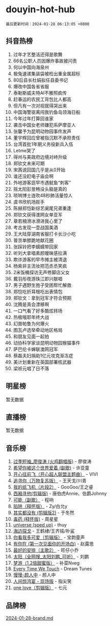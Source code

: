 # douyin-hot-hub

`最后更新时间：2024-01-28 06:13:05 +0800`

## 抖音热榜

1. 过年才艺整活还得是歌舞
1. 66名公职人员因爆炸事故被问责
1. 何以中国向海泉州
1. 极兔速递集装袋被检出重金属超标
1. 80后县长杜娟拟任县委书记
1. 爆改中国各省省服
1. 泰勒斯威夫特AI不雅照疯传
1. 赶春运的农民工背包比人都高
1. 但凡有一次对视就得哭出来
1. 中国海警驱离闯我钓鱼岛领海日船
1. 今年过年打算回谁家
1. 袭击中国女老师嫌犯系萨摩亚人
1. 张馨予为昆明动物园事件发声
1. 董宇辉回应曾被指沉默不承担责任
1. 台湾首批1年期义务役新兵入伍
1. Letme哭了
1. 得州与美政府边境对峙升级
1. 郑钦文未来可期
1. 宋茜说回国几乎是从0开始
1. 谁还没赶电子庙会啊
1. 外地游客逛早市遇鱿鱼“刺客”
1. 摇太阳彭昱畅没头脑是真的
1. 唢呐博士连吹48秒肺活量惊人
1. 虞书欣机场抠手
1. 陈赫郑恺新综艺阑尾兄弟重逢
1. 郑钦文获得澳网女单亚军
1. 章若楠滑冰滑进我心里了
1. 考古发现一壶战国美酒
1. 王大陆穿湖南省服打卡长沙小吃
1. 普京单膝跪地献花圈
1. 张踩铃把李蠕蠕带回家
1. 听刘大拿唱素颜暧昧感拉满
1. 欺诈游客的早市摊主被清退
1. 杨紫非主流妆把范丞丞笑疯
1. 2米饭桶探访无声修脚店父女
1. 戴羽彤夜游珠江即兴献唱
1. 男子遇野生狍子受困帮忙解救
1. 郑恺吃折耳根吃出表情包
1. 郑钦文：拿到冠军才符合预期
1. 沈腾是真会漂移啊
1. 一口气看了好多酷炫转场
1. 热极哦耶年终大战
1. 幻兽帕鲁为何爆火
1. 图瓦卢选举牵动地区格局
1. 和朋友见面一起拍
1. 动协科学家谈昆明动物园猴猫事件
1. 萨巴伦卡蝉联澳网冠军
1. 蔡磊夫妇捐助1亿元攻克渐冻症
1. 美计划重新在英国部署核武器
1. 梁祯元唱了日不落

## 明星榜

暂无数据

## 直播榜

暂无数据

## 音乐榜

1. [过季短袖_廖俊涛 (火鸡翻唱版)](https://sf3-cdn-tos.douyinstatic.com/obj/tos-cn-ve-2774/ogQVJl0tRBKxQgZji7YClFEBrVDeHpPTWfCZbQ) - 廖俊涛
1. [希望你被这个世界爱着 (副歌)](https://sf6-cdn-tos.douyinstatic.com/obj/tos-cn-ve-2774/oUHCmWQfZlE3QQBKBeD8rCFLpJzPgCpImhsxMt) - 许亚童
1. [开心往前飞（开心超人联盟主题曲）](https://sf6-cdn-tos.douyinstatic.com/obj/tos-cn-ve-2774/9d8fb7c82cf1421fb93a9fe925275e0a) - VIVI
1. [追寻你（万物复苏版）](https://sf86-cdn-tos.douyinstatic.com/obj/tos-cn-ve-2774/oYeAZJsbjIDit9APmBg8u6uDUQnHmoCf3gbo74) - 王天戈/川青
1. [我的纸飞机（片段2）](https://sf86-cdn-tos.douyinstatic.com/obj/tos-cn-ve-2774/oM2ZrKcg2CD5AeRB2gkeXOFB1IxAGJdZPazYHf) - GooGoo/王之睿
1. [西厢寻他(剪辑版)](https://sf86-cdn-tos.douyinstatic.com/obj/tos-cn-ve-2774/oUsAVfAQKlRNxEv5qxvIB8o5qmIWUcXbzJKJhw) - 唐伯虎Annie、伯爵Johnny
1. [可能（副歌）](https://sf86-cdn-tos.douyinstatic.com/obj/tos-cn-ve-2774/cde1731888894259b333569393c2fb51) - 程响
1. [陷阱（释怀版）](https://sf86-cdn-tos.douyinstatic.com/obj/tos-cn-ve-2774/oE8C21LeZrzKLDFfQYgMzx4GAIHageG5IzayY7) - Zy/白允y
1. [其实都没有 (剪辑版2)](https://sf86-cdn-tos.douyinstatic.com/obj/tos-cn-ve-2774/oEBNQenHZtBhxYjGgUDQk0BCHTigQafgFlbQ7k) - 于冬然
1. [毒药 (释怀版)](https://sf6-cdn-tos.douyinstatic.com/obj/tos-cn-ve-2774/oYILMEAzspdZBIzy4frJNB8ZHPHWAhiwowd4Ad) - 周星星
1. [universe (sped up)](https://sf86-cdn-tos.douyinstatic.com/obj/tos-cn-ve-2774/oIQnurQLDCsdYeegkM4CKuVb23MZBXtX6QB8bv) - thuy
1. [海边探戈](https://sf86-cdn-tos.douyinstatic.com/obj/tos-cn-ve-2774/os9gE0VQCGqt6VQkZDyBBYvfSDY0QFe3vVmubn) - 王鹤棣/王齐铭/朴鲨
1. [你看我多可爱（剪辑版）](https://sf86-cdn-tos.douyinstatic.com/obj/tos-cn-ve-2774/018d241ee66a4a189b2fa9ea2fe3363d) - 宝韵童声
1. [有你在 (第一次见面你的开场白)](https://sf6-cdn-tos.douyinstatic.com/obj/tos-cn-ve-2774/oAthrQ3ClJBfI57uBoFEgNDYtNCZ0TSYQQfxQ0) - 赵露思
1. [最好的安排（主歌2）](https://sf86-cdn-tos.douyinstatic.com/obj/tos-cn-ve-2774/oMMZX1DuHpMwgoDztBmZswgQnbCeeANZxBHkFY) - 旺仔小乔
1. [太阳（全网搜_太阳刘鹏_可听）](https://sf3-cdn-tos.douyinstatic.com/obj/tos-cn-ve-2774/ogWbyIQnlBFImVbeDocRdCIYtBHlbJXgfZMvgz) - 刘鹏
1. [梦游（1.2倍甜蜜版）](https://sf86-cdn-tos.douyinstatic.com/obj/tos-cn-ve-2774/o4gyAUm8hwufoEABmwVIiQtHsFuGzAEEWtNMzo) - 补菜Nveg
1. [Every Time We Touch](https://sf86-cdn-tos.douyinstatic.com/obj/tos-cn-ve-2774/ogN6lUKQeBBfEVhIOMikG1CcJjugxk1tztZyhP) - Dream Tunes
1. [慢慢-颜人中](https://sf3-cdn-tos.douyinstatic.com/obj/tos-cn-ve-2774/ocjHNfBXdBxQNC8ZGAeoLMFTUgtBg8bkExunDC) - 颜人中
1. [人间惊鸿宴 - 现场版](https://sf86-cdn-tos.douyinstatic.com/obj/tos-cn-ve-2774/osF4mrPePAf2Yv8Wfr5fATCHZwL5h1QiGQAKwz) - 指尖笑
1. [one love（剪辑版）](https://sf6-cdn-tos.douyinstatic.com/obj/tos-cn-ve-2774/o4utbbKzHedACBQ0bkG7ZBgUvDQzbBDnYd1f1k) - 七元

## 品牌榜

[2024-01-28-brand.md](2024-01-28-brand.md)
